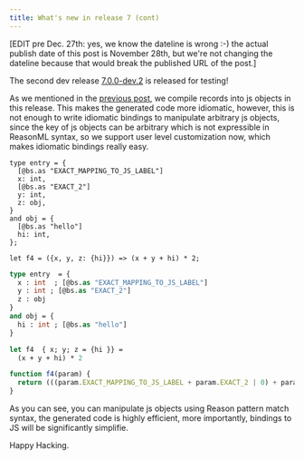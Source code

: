 ```yaml
---
title: What's new in release 7 (cont)
---
```


[EDIT pre Dec. 27th: yes, we know the dateline is wrong :-) the actual publish date of this post is November 28th, but we're not changing the dateline because that would break the published URL of the post.]

The second dev release [7.0.0-dev.2](https://github.com/BuckleScript/bucklescript/pull/3995) is released for testing!

As we mentioned in the [previous post](https://bucklescript.github.io/blog/2019/11/18/whats-new-in-7), we compile records into js objects in this release. This makes the generated code more idiomatic, however, this is not enough to write idiomatic bindings to manipulate arbitrary js objects, since the key of js objects can be arbitrary which is not expressible in ReasonML syntax, so we support user level customization now, which makes idiomatic bindings really easy.

```reason
type entry = {
  [@bs.as "EXACT_MAPPING_TO_JS_LABEL"]
  x: int,
  [@bs.as "EXACT_2"]
  y: int,
  z: obj,
}
and obj = {
  [@bs.as "hello"]
  hi: int,
};

let f4 = ({x, y, z: {hi}}) => (x + y + hi) * 2;

```
```ocaml
type entry  = {
  x : int  ; [@bs.as "EXACT_MAPPING_TO_JS_LABEL"]
  y : int ; [@bs.as "EXACT_2"]
  z : obj
} 
and obj = {
  hi : int ; [@bs.as "hello"]  
}    

let f4  { x; y; z = {hi }} = 
  (x + y + hi) * 2
```

```js
function f4(param) {
  return (((param.EXACT_MAPPING_TO_JS_LABEL + param.EXACT_2 | 0) + param.z.hello | 0) << 1);
}
```

As you can see, you can manipulate js objects using Reason pattern match syntax, the generated 
code is highly efficient, more importantly, bindings to JS will be significantly simplifie.

Happy Hacking.
